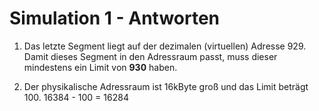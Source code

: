 # Simulation 1 - Antworten

1. Das letzte Segment liegt auf der dezimalen (virtuellen) Adresse 929. Damit dieses Segment in den Adressraum passt, muss dieser mindestens ein Limit von **930** haben.

2. Der physikalische Adressraum ist 16kByte groß und das Limit beträgt 100. 16384 - 100 = 16284
